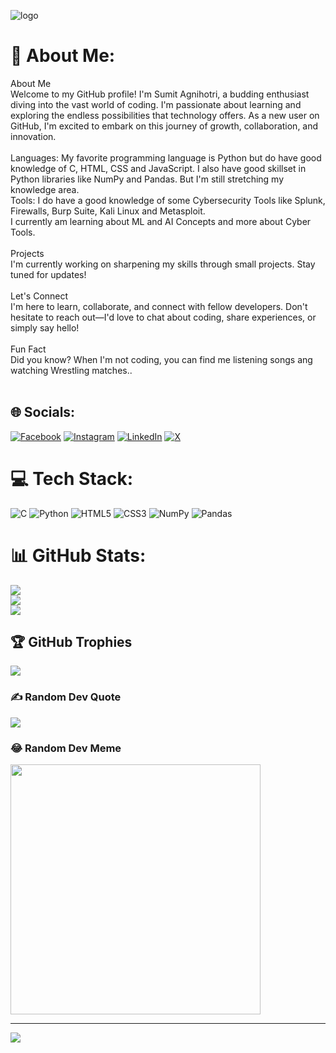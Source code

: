 ![logo](https://i.makeagif.com/media/3-26-2018/v4bqUB.gif)
# 💫 About Me:
About Me<br>Welcome to my GitHub profile! I'm Sumit Agnihotri, a budding enthusiast diving into the vast world of coding. I'm passionate about learning and exploring the endless possibilities that technology offers. As a new user on GitHub, I'm excited to embark on this journey of growth, collaboration, and innovation.<br><br>Languages: My favorite programming language is Python but do have good knowledge of C, HTML, CSS and JavaScript. I also have good skillset in Python libraries like NumPy and Pandas. But I'm still stretching my knowledge area.<br>Tools: I do have a good knowledge of some Cybersecurity Tools like Splunk, Firewalls, Burp Suite, Kali Linux and Metasploit.<br>I currently am learning about ML and AI Concepts and more about Cyber Tools.<br><br>Projects<br>I'm currently working on sharpening my skills through small projects. Stay tuned for updates!<br><br>Let's Connect<br>I'm here to learn, collaborate, and connect with fellow developers. Don't hesitate to reach out—I'd love to chat about coding, share experiences, or simply say hello!<br><br>Fun Fact<br>Did you know? When I'm not coding, you can find me listening songs ang watching Wrestling matches..<br><br>


## 🌐 Socials:
[![Facebook](https://img.shields.io/badge/Facebook-%231877F2.svg?logo=Facebook&logoColor=white)](https://facebook.com/https://www.facebook.com/sumit.agnihotri.3701) [![Instagram](https://img.shields.io/badge/Instagram-%23E4405F.svg?logo=Instagram&logoColor=white)](https://instagram.com/https://www.instagram.com/mode_activated_4me/) [![LinkedIn](https://img.shields.io/badge/LinkedIn-%230077B5.svg?logo=linkedin&logoColor=white)](https://linkedin.com/in/https://www.linkedin.com/in/sumit-agnihotri/) [![X](https://img.shields.io/badge/X-black.svg?logo=X&logoColor=white)](https://x.com/https://twitter.com/SumitAg91944936) 

# 💻 Tech Stack:
![C](https://img.shields.io/badge/c-%2300599C.svg?style=for-the-badge&logo=c&logoColor=white) ![Python](https://img.shields.io/badge/python-3670A0?style=for-the-badge&logo=python&logoColor=ffdd54) ![HTML5](https://img.shields.io/badge/html5-%23E34F26.svg?style=for-the-badge&logo=html5&logoColor=white) ![CSS3](https://img.shields.io/badge/css3-%231572B6.svg?style=for-the-badge&logo=css3&logoColor=white) ![NumPy](https://img.shields.io/badge/numpy-%23013243.svg?style=for-the-badge&logo=numpy&logoColor=white) ![Pandas](https://img.shields.io/badge/pandas-%23150458.svg?style=for-the-badge&logo=pandas&logoColor=white)
# 📊 GitHub Stats:
![](https://github-readme-stats.vercel.app/api?username=Sumit-Agnihotri&theme=dark&hide_border=false&include_all_commits=true&count_private=true)<br/>
![](https://github-readme-streak-stats.herokuapp.com/?user=Sumit-Agnihotri&theme=dark&hide_border=false)<br/>
![](https://github-readme-stats.vercel.app/api/top-langs/?username=Sumit-Agnihotri&theme=dark&hide_border=false&include_all_commits=true&count_private=true&layout=compact)

## 🏆 GitHub Trophies
![](https://github-profile-trophy.vercel.app/?username=Sumit-Agnihotri&theme=darkhub&no-frame=false&no-bg=false&margin-w=4)

### ✍️ Random Dev Quote
![](https://quotes-github-readme.vercel.app/api?type=vetical&theme=dark)

### 😂 Random Dev Meme
<img src='https://randommeme-five.vercel.app/' style="height: 400px;"/>

---
[![](https://visitcount.itsvg.in/api?id=Sumit-Agnihotri&icon=0&color=0)](https://visitcount.itsvg.in)

<!-- Proudly created with GPRM ( https://gprm.itsvg.in ) -->
